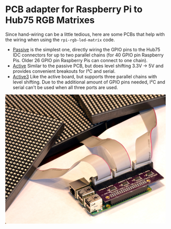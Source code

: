 PCB adapter for Raspberry Pi to Hub75 RGB Matrixes
==================================================

Since hand-wiring can be a little tedious, here are some PCBs that help
with the wiring when using the `rpi-rgb-led-matrix` code.

   * [Passive](./passive) is the simplest one, directly wiring the GPIO pins
     to the Hub75 IDC connectors for up to two parallel chains (for
     40 GPIO pin Raspberry Pis. Older 26 GPIO pin Raspberry Pis can connect
     to one chain).
   * [Active](./active) Similar to the passive PCB, but does level
     shifting 3.3V -> 5V and provides convenient breakouts for I²C and serial.
   * [Active3](./active-3) Like the active board, but supports three parallel
      chains with level shifting. Due to the additional amount of GPIO pins
      needed, I²C and serial can't be used when all three ports are used.

![Three Panels connected][three-panels]

[three-panels]: ../img/three-parallel-panels.jpg
